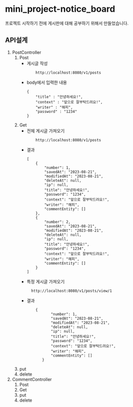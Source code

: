 # mini_project-notice_board
프로젝트 시작하기 전에 게시판에 대해 공부하기 위해서 만들었습니다.

## API설계
1. PostController
   1. Post
      * 게시글 작성
        ```
            http://localhost:8080/v1/posts
        ```
      * body에서 입력한 내용
        ```
        {
            "title" : "안녕하세요!",
            "context" : "앞으로 잘부탁드려요!",
            "writer" : "해피",
            "password" : "1234"
        }
        ```
   2. Get
        * 전체 게시글 가져오기
           ```
               http://localhost:8080/v1/posts
            ```
      * 결과
           ```
           [
               {
                   "number": 1,
                   "savedAt": "2023-08-21",
                   "modifiedAt": "2023-08-21",
                   "deleteAt": null,
                   "ip": null,
                   "title": "안녕하세요!",
                   "password": "1234",
                   "context": "앞으로 잘부탁드려요!",
                   "writer": "해피",
                   "commentEntity": []
               },
               {
                   "number": 2,
                   "savedAt": "2023-08-21",
                   "modifiedAt": "2023-08-21",
                   "deleteAt": null,
                   "ip": null,
                   "title": "안녕하세요!",
                   "password": "1234",
                   "context": "앞으로 잘부탁드려요!",
                   "writer": "해피",
                   "commentEntity": []
               }
          ]
      * 특정 게시글 가져오기
         ```
           http://localhost:8080/v1/posts/view/1
         ```
      * 결과
        ```
            {
                   "number": 1,
                   "savedAt": "2023-08-21",
                   "modifiedAt": "2023-08-21",
                   "deleteAt": null,
                   "ip": null,
                   "title": "안녕하세요!",
                   "password": "1234",
                   "context": "앞으로 잘부탁드려요!",
                   "writer": "해피",
                   "commentEntity": []
               }
        ```
   3. put
   4. delete
2. CommentController
    1. Post
    2. Get
    3. put
    4. delete